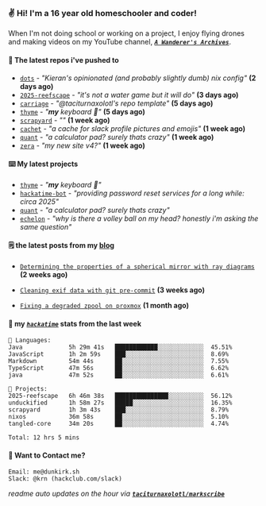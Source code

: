 ### ✌️ Hi! I'm a 16 year old homeschooler and coder!

When I'm not doing school or working on a project, I enjoy flying drones and making videos on my YouTube channel, [**_`A Wanderer's Archives`_**](https://youtube.com/@wanderer.archives).

#### 👷 The latest repos i've pushed to

- [`dots`](https://github.com/taciturnaxolotl/dots) - _"Kieran's opinionated (and probably slightly dumb) nix config"_ **(2 days ago)**
- [`2025-reefscape`](https://github.com/df1317/2025-reefscape) - _"it's not a water game but it will do"_ **(3 days ago)**
- [`carriage`](https://github.com/taciturnaxolotl/carriage) - _"@taciturnaxolotl's repo template"_ **(5 days ago)**
- [`thyme`](https://github.com/taciturnaxolotl/thyme) - _"**my** keyboard 🫶"_ **(5 days ago)**
- [`scrapyard`](https://github.com/hackclub/scrapyard) - _""_ **(1 week ago)**
- [`cachet`](https://github.com/taciturnaxolotl/cachet) - _"a cache for slack profile pictures and emojis"_ **(1 week ago)**
- [`quant`](https://github.com/taciturnaxolotl/quant) - _"a calculator pad? surely thats crazy"_ **(1 week ago)**
- [`zera`](https://github.com/taciturnaxolotl/zera) - _"my new site v4?"_ **(1 week ago)**

#### ⌨️ My latest projects

- [`thyme`](https://github.com/taciturnaxolotl/thyme) - _"**my** keyboard 🫶"_
- [`hackatime-bot`](https://github.com/taciturnaxolotl/hackatime-bot) - _"providing password reset services for a long while: circa 2025"_
- [`quant`](https://github.com/taciturnaxolotl/quant) - _"a calculator pad? surely thats crazy"_
- [`echelon`](https://github.com/taciturnaxolotl/echelon) - _"why is there a volley ball on my head? honestly i'm asking the same question"_

#### 🗒️ the latest posts from my [blog](https://dunkirk.sh)

- [`Determining the properties of a spherical mirror with ray diagrams`](https://dunkirk.sh/blog/spherical-ray-diagrams/) **(2 weeks ago)**

- [`Cleaning exif data with git pre-commit`](https://dunkirk.sh/blog/remove-exif-git-hook/) **(3 weeks ago)**

- [`Fixing a degraded zpool on proxmox`](https://dunkirk.sh/blog/degraded-zpool-proxmox/) **(1 month ago)**



#### 📡 my [_`hackatime`_](https://waka.hackclub.com) stats from the last week

```text
💾 Languages:
Java             5h 29m 41s   ████████████░░░░░░░░░░░░░  45.51%
JavaScript       1h 2m 59s    ███░░░░░░░░░░░░░░░░░░░░░░  8.69%
Markdown         54m 44s      ██░░░░░░░░░░░░░░░░░░░░░░░  7.55%
TypeScript       47m 56s      ██░░░░░░░░░░░░░░░░░░░░░░░  6.62%
java             47m 52s      ██░░░░░░░░░░░░░░░░░░░░░░░  6.61%

💼 Projects:
2025-reefscape   6h 46m 38s   ███████████████░░░░░░░░░░  56.12%
unduckified      1h 58m 27s   █████░░░░░░░░░░░░░░░░░░░░  16.35%
scrapyard        1h 3m 43s    ███░░░░░░░░░░░░░░░░░░░░░░  8.79%
nixos            36m 58s      ██░░░░░░░░░░░░░░░░░░░░░░░  5.10%
tangled-core     34m 20s      ██░░░░░░░░░░░░░░░░░░░░░░░  4.74%

Total: 12 hrs 5 mins
```

#### 📮 Want to Contact me?

```text
Email: me@dunkirk.sh
Slack: @krn (hackclub.com/slack)
```

_readme auto updates on the hour via [**`taciturnaxolotl/markscribe`**](https://github.com/taciturnaxolotl/markscribe)_
